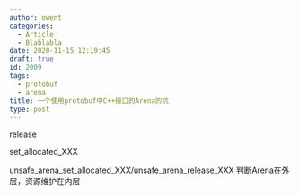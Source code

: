 ```yaml
---
author: owent
categories:
  - Article
  - Blablabla
date: 2020-11-15 12:19:45
draft: true
id: 2009
tags: 
  - protobuf
  - arena
title: 一个使用protobuf中C++接口的Arena的坑
type: post
---
```


release

set_allocated_XXX


unsafe_arena_set_allocated_XXX/unsafe_arena_release_XXX 判断Arena在外层，资源维护在内层

[1]: https://github.com/protocolbuffers/protobuf
